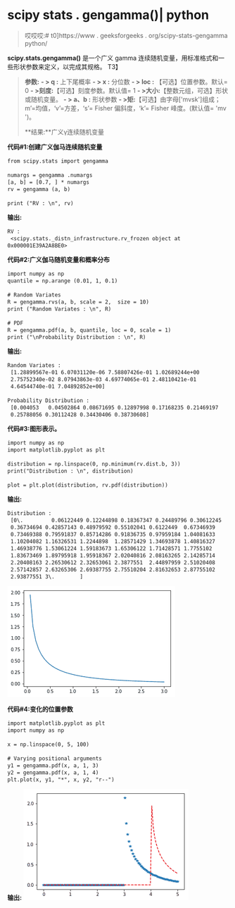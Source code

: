 # scipy stats . gengamma()| python

> 哎哎哎:# t0]https://www . geeksforgeeks . org/scipy-stats-gengamma python/

**scipy.stats.gengamma()** 是一个广义 gamma 连续随机变量，用标准格式和一些形状参数来定义，以完成其规格。
T3】

> **参数:**
> **- > q :** 上下尾概率
> **- > x :** 分位数
> **- > loc :** 【可选】位置参数。默认= 0
> **- >刻度:**【可选】刻度参数。默认值= 1
> **- >大小:**【整数元组，可选】形状或随机变量。
> **- > a、b :** 形状参数
> **- >矩:**【可选】由字母['mvsk']组成；m’=均值，‘v’=方差，‘s’= Fisher 偏斜度，‘k’= Fisher 峰度。(默认值= 'mv ')。
> 
> **结果:**广义γ连续随机变量

**代码#1:创建广义伽马连续随机变量**

```
from scipy.stats import gengamma 

numargs = gengamma .numargs
[a, b] = [0.7, ] * numargs
rv = gengamma (a, b)

print ("RV : \n", rv) 
```

**输出:**

```
RV : 
 <scipy.stats._distn_infrastructure.rv_frozen object at 0x000001E39A2A8BE0>

```

**代码#2:广义伽马随机变量和概率分布**

```
import numpy as np
quantile = np.arange (0.01, 1, 0.1)

# Random Variates
R = gengamma.rvs(a, b, scale = 2,  size = 10)
print ("Random Variates : \n", R)

# PDF
R = gengamma.pdf(a, b, quantile, loc = 0, scale = 1)
print ("\nProbability Distribution : \n", R)
```

**输出:**

```
Random Variates : 
 [1.28899567e-01 6.07031120e-06 7.58807426e-01 1.02689244e+00
 2.75752340e-02 8.07943863e-03 4.69774065e-01 2.48110421e-01
 4.64544740e-01 7.04892852e+00]

Probability Distribution : 
 [0.004053   0.04502864 0.08671695 0.12897998 0.17168235 0.21469197
 0.25788056 0.30112428 0.34430406 0.38730608]
```

**代码#3:图形表示。**

```
import numpy as np
import matplotlib.pyplot as plt

distribution = np.linspace(0, np.minimum(rv.dist.b, 3))
print("Distribution : \n", distribution)

plot = plt.plot(distribution, rv.pdf(distribution))
```

**输出:**

```
Distribution : 
 [0\.         0.06122449 0.12244898 0.18367347 0.24489796 0.30612245
 0.36734694 0.42857143 0.48979592 0.55102041 0.6122449  0.67346939
 0.73469388 0.79591837 0.85714286 0.91836735 0.97959184 1.04081633
 1.10204082 1.16326531 1.2244898  1.28571429 1.34693878 1.40816327
 1.46938776 1.53061224 1.59183673 1.65306122 1.71428571 1.7755102
 1.83673469 1.89795918 1.95918367 2.02040816 2.08163265 2.14285714
 2.20408163 2.26530612 2.32653061 2.3877551  2.44897959 2.51020408
 2.57142857 2.63265306 2.69387755 2.75510204 2.81632653 2.87755102
 2.93877551 3\.        ]
```

![](img/375ea98be00349d6cd81f47e0b56ccb2.png)

**代码#4:变化的位置参数**

```
import matplotlib.pyplot as plt
import numpy as np

x = np.linspace(0, 5, 100)

# Varying positional arguments
y1 = gengamma.pdf(x, a, 1, 3)
y2 = gengamma.pdf(x, a, 1, 4)
plt.plot(x, y1, "*", x, y2, "r--")
```

**输出:**
![](img/9a28dca4686f57804cad00e6b3f0d90c.png)